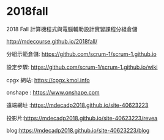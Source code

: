 # 2018fall
2018 Fall 計算機程式與電腦輔助設計實習課程分組倉儲

http://mdecourse.github.io/2018fall/

分組示範倉儲: https://github.com/scrum-1/scrum-1.github.io

設定步驟: https://github.com/scrum-1/scrum-1.github.io/wiki

cpgx 網站: https://cpgx.kmol.info

onshape : https://www.onshape.com

遠端網址 :https://mdecadp2018.github.io/site-40623223

投影片:https://mdecadp2018.github.io/site-40623223/revea

blog:https://mdecadp2018.github.io/site-40623223/blog
